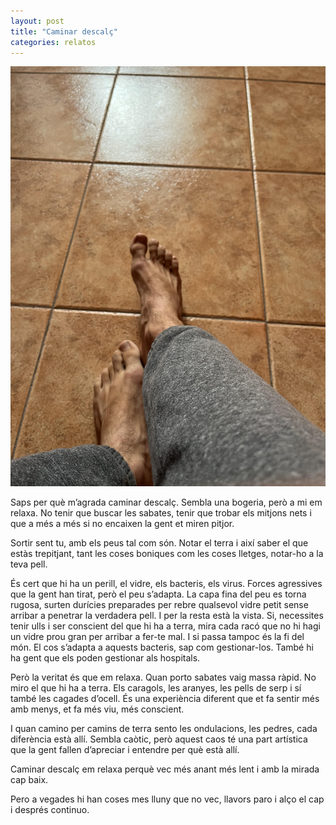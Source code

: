 ```yaml
---
layout: post
title: "Caminar descalç"
categories: relatos
---
```


![alt text](/assets/images/peus.jpg)

Saps per què m’agrada caminar descalç. Sembla una bogeria, però a mi em relaxa. No tenir que buscar les sabates, tenir que trobar els mitjons nets i que a més a més si no encaixen la gent et miren pitjor. 

Sortir sent tu, amb els peus tal com són. Notar el terra i així saber el que estàs trepitjant, tant les coses boniques com les coses lletges, notar-ho a la teva pell.

És cert que hi ha un perill, el vidre, els bacteris, els virus. Forces agressives que la gent han tirat, però el peu s’adapta. La capa fina del peu es torna rugosa, surten durícies preparades per rebre qualsevol vidre petit sense arribar a penetrar la verdadera pell. I per la resta està la vista. Si, necessites tenir ulls i ser conscient del que hi ha a terra, mira cada racó que no hi hagi un vidre prou gran per arribar a fer-te mal. I si passa tampoc és la fi del món. El cos s’adapta a aquests bacteris, sap com gestionar-los. També hi ha gent que els poden gestionar als hospitals.

Però la veritat és que em relaxa. Quan porto sabates vaig massa ràpid. No miro el que hi ha a terra. Els caragols, les aranyes, les pells de serp i sí també les cagades d’ocell. És una experiència diferent que et fa sentir més amb menys, et fa més viu, més conscient.

I quan camino per camins de terra sento les ondulacions, les pedres, cada diferència està allí. Sembla caòtic, però aquest caos té una part artística que la gent fallen d’apreciar i entendre per què està allí.

Caminar descalç em relaxa perquè vec més anant més lent i amb la mirada cap baix.

Pero a vegades hi han coses mes lluny que no vec, llavors paro i alço el cap i després continuo.
